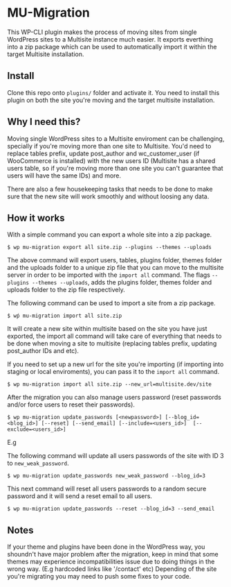 # MU-Migration

This WP-CLI plugin makes the process of moving sites from single WordPress sites to a Multisite instance much easier. 
It exports everthing into a zip package which can be used to automatically import it within the target Multisite installation.

## Install

Clone this repo onto `plugins/` folder and activate it. You need to install this plugin on both the site you're moving and the 
target multisite installation.

## Why I need this?
Moving single WordPress sites to a Multisite enviroment can be challenging, specially if you're moving more than one site to
Multisite. You'd need to replace tables prefix, update post_author and wc_customer_user (if WooCommerce is installed) with the new
users ID (Multisite has a shared users table, so if you're moving more than one site you can't guarantee that users will have the same IDs) and more.

There are also a few housekeeping tasks that needs to be done to make sure that the new site will work smoothly and without loosing any data.

## How it works

With a simple command you can export a whole site into a zip package.

```
$ wp mu-migration export all site.zip --plugins --themes --uploads
```

The above command will export users, tables, plugins folder, themes folder and the uploads folder to a unique zip file that you can
move to the multisite server in order to be imported with the `import all` command. The flags `--plugins --themes --uploads`,
adds the plugins folder, themes folder and uploads folder to the zip file respectively.

The following command can be used to import a site from a zip package.
```
$ wṕ mu-migration import all site.zip
```
It will create a new site within multisite based on the site you have just exported, the import all command will take care
of everything that needs to be done when moving a site to multisite (replacing tables prefix, updating post_author IDs and etc).

If you need to set up a new url for the site you're importing (if importing into staging or local enviroments),
you can pass it to the `import all` command.

```
$ wp mu-migration import all site.zip --new_url=multisite.dev/site
```

After the migration you can also manage users password (reset passwords and/or force users to reset their passwords).
```
$ wp mu-migration update_passwords [<newpassword>] [--blog_id=<blog_id>] [--reset] [--send_email] [--include=<users_id>]  [--exclude=<users_id>]
```

E.g

The following command will update all users passwords of the site with ID 3 to `new_weak_password`.
```
$ wp mu-migration update_passwords new_weak_password --blog_id=3
```

This next command will reset all users passwords to a random secure password and it will send a reset email to all users.

```
$ wp mu-migration update_passwords --reset --blog_id=3 --send_email
```

## Notes
If your theme and plugins have been done in the WordPress way, you shoundn't have major problem after the migration, keep in mind
that some themes may experience incompatibilities issue due to doing things in the wrong way. (E.g hardcoded links like '/contact' etc)
Depending of the site you're migrating you may need to push some fixes to your code.
